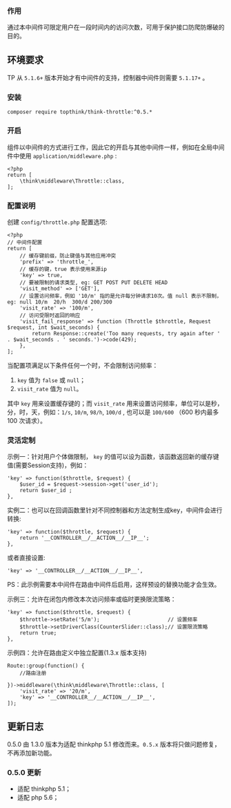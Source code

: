 ### 作用
通过本中间件可限定用户在一段时间内的访问次数，可用于保护接口防爬防爆破的目的。

## 环境要求
TP 从 `5.1.6+` 版本开始才有中间件的支持，控制器中间件则需要 `5.1.17+` 。

### 安装
```
composer require topthink/think-throttle:^0.5.*
```

### 开启
组件以中间件的方式进行工作，因此它的开启与其他中间件一样，例如在全局中间件中使用 `application/middleware.php` :
```
<?php
return [
    \think\middleware\Throttle::class,
];
```
### 配置说明
创建 `config/throttle.php` 配置选项:
```
<?php
// 中间件配置
return [
    // 缓存键前缀，防止键值与其他应用冲突
    'prefix' => 'throttle_',
    // 缓存的键，true 表示使用来源ip
    'key' => true,
    // 要被限制的请求类型, eg: GET POST PUT DELETE HEAD
    'visit_method' => ['GET'],
    // 设置访问频率，例如 '10/m' 指的是允许每分钟请求10次。值 null 表示不限制， eg: null 10/m  20/h  300/d 200/300
    'visit_rate' => '100/m',
    // 访问受限时返回的响应
    'visit_fail_response' => function (Throttle $throttle, Request $request, int $wait_seconds) {
        return Response::create('Too many requests, try again after ' . $wait_seconds . ' seconds.')->code(429);
    },
];
```

当配置项满足以下条件任何一个时，不会限制访问频率：
1. `key` 值为 `false` 或 `null`；
2. `visit_rate` 值为 `null`。

其中 `key` 用来设置缓存键的；而 `visit_rate` 用来设置访问频率，单位可以是秒，分，时，天，例如：`1/s`, `10/m`, `98/h`, `100/d` , 也可以是 `100/600` （600 秒内最多 100 次请求）。

### 灵活定制
示例一：针对用户个体做限制， `key` 的值可以设为函数，该函数返回新的缓存键值(需要Session支持)，例如：
```
'key' => function($throttle, $request) {
    $user_id = $request->session->get('user_id');
    return $user_id ;
},
```
实例二：也可以在回调函数里针对不同控制器和方法定制生成key，中间件会进行转换:
```
'key' => function($throttle, $request) {
    return '__CONTROLLER__/__ACTION__/__IP__';
},
```
或者直接设置:
```
'key' => '__CONTROLLER__/__ACTION__/__IP__',
```
PS：此示例需要本中间件在路由中间件后启用，这样预设的替换功能才会生效。

示例三：允许在闭包内修改本次访问频率或临时更换限流策略：
```
'key' => function($throttle, $request) {
    $throttle->setRate('5/m');                      // 设置频率
    $throttle->setDriverClass(CounterSlider::class);// 设置限流策略
    return true;
},
```

示例四：允许在路由定义中独立配置(1.3.x 版本支持)
```
Route::group(function() {
    //路由注册

})->middleware(\think\middleware\Throttle::class, [
    'visit_rate' => '20/m',
    'key' => '__CONTROLLER__/__ACTION__/__IP__',
]);
```

## 更新日志
0.5.0 由 1.3.0 版本为适配 thinkphp 5.1 修改而来。`0.5.x` 版本将只做问题修复，不再添加新功能。

### 0.5.0 更新
- 适配 thinkphp 5.1；
- 适配 php 5.6；
